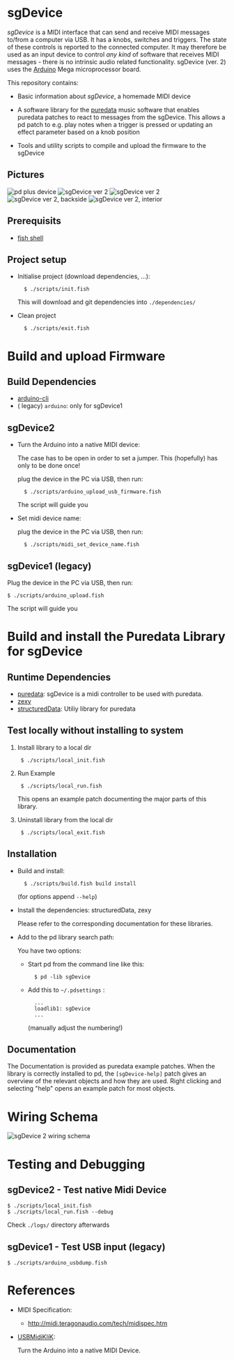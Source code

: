 # sgDevice

*sgDevice* is a MIDI interface that can send and receive MIDI messages to/from a computer via USB.
It has a knobs, switches and triggers. The state of these controls is reported to the connected computer.
It may therefore be used as an input device to control *any kind* of software that receives MIDI messages - there is no intrinsic audio related functionality.
sgDevice (ver. 2) uses the [Arduino](https://www.arduino.cc/) Mega microprocessor board.

This repository contains:

- Basic information about *sgDevice*, a homemade MIDI device

- A software library for the [puredata](https://puredata.info/) music software that enables puredata patches to react to messages from the sgDevice. This allows a pd patch to e.g. play notes when a trigger is pressed or updating an effect parameter based on a knob position

- Tools and utility scripts to compile and upload the firmware to the sgDevice

## Pictures

![pd plus device](img/small/pd-plus-device.jpg)
![sgDevice ver 2](img/small/20190827_135715.jpg)
![sgDevice ver 2](img/small/20190827_140000.jpg)
![sgDevice ver 2, backside](img/small/20190827_140756.jpg)
![sgDevice ver 2, interior](img/small/20190822_131132.jpg)

## Prerequisits

- [fish shell](https://fishshell.com/)

## Project setup

- Initialise project (download dependencies, ...):

		$ ./scripts/init.fish
	
	This will download and git dependencies into `./dependencies/`

- Clean project

		$ ./scripts/exit.fish

# Build and upload Firmware

## Build Dependencies

- [arduino-cli](https://github.com/arduino/arduino-cli)
- ( legacy) `arduino`: only for sgDevice1

## sgDevice2

- Turn the Arduino into a native MIDI device:

    The case has to be open in order to set a jumper.
    This (hopefully) has only to be done once!

    plug the device in the PC via USB, then run:

        $ ./scripts/arduino_upload_usb_firmware.fish

    The script will guide you

- Set midi device name:

    plug the device in the PC via USB, then run:

        $ ./scripts/midi_set_device_name.fish

## sgDevice1 (legacy)

Plug the device in the PC via USB, then run:

    $ ./scripts/arduino_upload.fish

The script will guide you

# Build and install the Puredata Library for sgDevice

## Runtime Dependencies

- [puredata](https://puredata.info/): sgDevice is a midi controller to be used with puredata.
- [zexy](https://git.iem.at/pd/zexy)
- [structuredData](https://github.com/EsGeh/structuredData): Utiliy library for puredata

## Test locally without installing to system

1. Install library to a local dir

		$ ./scripts/local_init.fish

2. Run Example

		$ ./scripts/local_run.fish

	This opens an example patch documenting the major parts of this library.

3. Uninstall library from the local dir

		$ ./scripts/local_exit.fish

## Installation

- Build and install:

        $ ./scripts/build.fish build install

    (for options append `--help`)

- Install the dependencies: structuredData, zexy

    Please refer to the corresponding documentation for these libraries.

- Add to the pd library search path:

	You have two options:

	- Start pd from the command line like this:

			$ pd -lib sgDevice

	- Add this to `~/.pdsettings` :

			...
			loadlib1: sgDevice
			...

	    (manually adjust the numbering!)

## Documentation

The Documentation is provided as puredata example patches.
When the library is correctly installed to pd, the `[sgDevice-help]` patch gives an overview of the relevant objects and how they are used.
Right clicking and selecting "help" opens an example patch for most objects.

# Wiring Schema

![sgDevice 2 wiring schema](img/sgDevice2_wiring.svg)

# Testing and Debugging

## sgDevice2 - Test native Midi Device

	$ ./scripts/local_init.fish
	$ ./scripts/local_run.fish --debug

Check `./logs/` directory afterwards

## sgDevice1 - Test USB input (legacy)

	$ ./scripts/arduino_usbdump.fish

# References

- MIDI Specification:

	- <http://midi.teragonaudio.com/tech/midispec.htm>

- [USBMidiKliK](https://github.com/EsGeh/USBMidiKliK.git):

	Turn the Arduino into a native MIDI Device.
